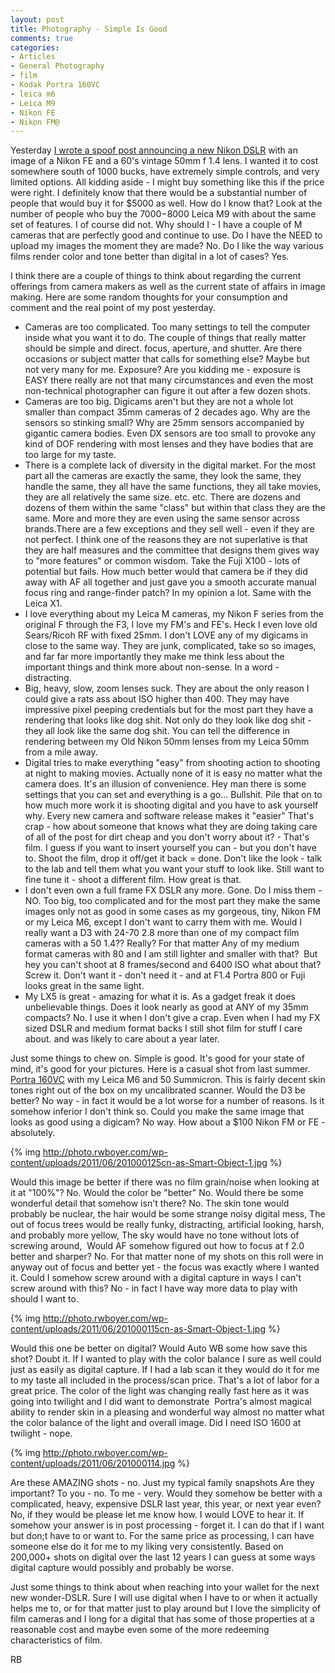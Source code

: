 ```yaml
---
layout: post
title: Photography - Simple Is Good
comments: true
categories:
- Articles
- General Photography
- film
- Kodak Portra 160VC
- leica m6
- Leica M9
- Nikon FE
- Nikon FM@
---
```

Yesterday <a href="http://photo.rwboyer.com/2011/06/28/new-nikon-digital-camera-annoucement/">I wrote a spoof post announcing a new Nikon DSLR</a> with an image of a Nikon FE and a 60's vintage 50mm f 1.4 lens. I wanted it to cost somewhere south of 1000 bucks, have extremely simple controls, and very limited options. All kidding aside - I might buy something like this if the price were right. I definitely know that there would be a substantial number of people that would buy it for $5000 as well. How do I know that? Look at the number of people who buy the $7000-$8000 Leica M9 with about the same set of features. I of course did not. Why should I - I have a couple of M cameras that are perfectly good and continue to use. Do I have the NEED to upload my images the moment they are made? No. Do I like the way various films render color and tone better than digital in a lot of cases? Yes.

I think there are a couple of things to think about regarding the current offerings from camera makers as well as the current state of affairs in image making. Here are some random thoughts for your consumption and comment and the real point of my post yesterday.
<ul>
	<li>Cameras are too complicated. Too many settings to tell the computer inside what you want it to do. The couple of things that really matter should be simple and direct. focus, aperture, and shutter. Are there occasions or subject matter that calls for something else? Maybe but not very many for me. Exposure? Are you kidding me - exposure is EASY there really are not that many circumstances and even the most non-technical photographer can figure it out after a few dozen shots.</li>
	<li>Cameras are too big. Digicams aren't but they are not a whole lot smaller than compact 35mm cameras of 2 decades ago. Why are the sensors so stinking small? Why are 25mm sensors accompanied by gigantic camera bodies. Even DX sensors are too small to provoke any kind of DOF rendering with most lenses and they have bodies that are too large for my taste.</li>
	<li>There is a complete lack of diversity in the digital market. For the most part all the cameras are exactly the same, they look the same, they handle the same, they all have the same functions, they all take movies, they are all relatively the same size. etc. etc. There are dozens and dozens of them within the same "class" but within that class they are the same. More and more they are even using the same sensor across brands.There are a few exceptions and they sell well - even if they are not perfect. I think one of the reasons they are not superlative is that they are half measures and the committee that designs them gives way to "more features" or common wisdom. Take the Fuji X100 - lots of potential but fails. How much better would that camera be if they did away with AF all together and just gave you a smooth accurate manual focus ring and range-finder patch? In my opinion a lot. Same with the Leica X1.</li>
	<li>I love everything about my Leica M cameras, my Nikon F series from the original F through the F3, I love my FM's and FE's. Heck I even love old Sears/Ricoh RF with fixed 25mm. I don't LOVE any of my digicams in close to the same way. They are junk, complicated, take so so images, and far far more importantly they make me think less about the important things and think more about non-sense. In a word - distracting.</li>
	<li>Big, heavy, slow, zoom lenses suck. They are about the only reason I could give a rats ass about ISO higher than 400. They may have impressive pixel peeping credentials but for the most part they have a rendering that looks like dog shit. Not only do they look like dog shit - they all look like the same dog shit. You can tell the difference in rendering between my Old Nikon 50mm lenses from my Leica 50mm from a mile away.</li>
	<li>Digital tries to make everything "easy" from shooting action to shooting at night to making movies. Actually none of it is easy no matter what the camera does. It's an illusion of convenience. Hey man there is some settings that you can set and everything is a go... Bullshit. Pile that on to how much more work it is shooting digital and you have to ask yourself why. Every new camera and software release makes it "easier" That's crap - how about someone that knows what they are doing taking care of all of the post for dirt cheap and you don't worry about it? - That's film. I guess if you want to insert yourself you can - but you don't have to. Shoot the film, drop it off/get it back = done. Don't like the look - talk to the lab and tell them what you want your stuff to look like. Still want to fine tune it - shoot a different film. How great is that.</li>
	<li>I don't even own a full frame FX DSLR any more. Gone. Do I miss them - NO. Too big, too complicated and for the most part they make the same images only not as good in some cases as my gorgeous, tiny, Nikon FM or my Leica M6, except I don't want to carry them with me. Would I really want a D3 with 24-70 2.8 more than one of my compact film cameras with a 50 1.4?? Really? For that matter Any of my medium format cameras with 80 and I am still lighter and smaller with that?  But hey you can't shoot at 8 frames/second and 6400 ISO what about that? Screw it. Don't want it - don't need it - and at F1.4 Portra 800 or Fuji looks great in the same light.</li>
	<li>My LX5 is great - amazing for what it is. As a gadget freak it does unbelievable things. Does it look nearly as good at ANY of my 35mm compacts? No. I use it when I don't give a crap. Even when I had my FX sized DSLR and medium format backs I still shot film for stuff I care about. and was likely to care about a year later.</li>
</ul>
Just some things to chew on. Simple is good. It's good for your state of mind, it's good for your pictures. Here is a casual shot from last summer. <a href="http://www.amazon.com/gp/product/B000LM6UJC/ref=as_li_ss_tl?ie=UTF8&amp;tag=rbde-20&amp;linkCode=as2&amp;camp=217145&amp;creative=399373&amp;creativeASIN=B000LM6UJC">Portra 160VC</a> with my Leica M6 and 50 Summicron. This is fairly decent skin tones right out of the box on my uncalibrated scanner. Would the D3 be better? No way - in fact it would be a lot worse for a number of reasons. Is it somehow inferior I don't think so. Could you make the same image that looks as good using a digicam? No way. How about a $100 Nikon FM or FE - absolutely.

{% img http://photo.rwboyer.com/wp-content/uploads/2011/06/201000125cn-as-Smart-Object-1.jpg %}

Would this image be better if there was no film grain/noise when looking at it at "100%"? No. Would the color be "better" No. Would there be some wonderful detail that somehow isn't there? No. The skin tone would probably be nuclear, the hair would be some strange noisy digital mess, The out of focus trees would be really funky, distracting, artificial looking, harsh, and probably more yellow, The sky would have no tone without lots of screwing around,  Would AF somehow figured out how to focus at f 2.0 better and sharper? No. For that matter none of my shots on this roll were in anyway out of focus and better yet - the focus was exactly where I wanted it. Could I somehow screw around with a digital capture in ways I can't screw around with this? No - in fact I have way more data to play with should I want to.

{% img http://photo.rwboyer.com/wp-content/uploads/2011/06/201000115cn-as-Smart-Object-1.jpg %}

Would this one be better on digital? Would Auto WB some how save this shot? Doubt it. If I wanted to play with the color balance I sure as well could just as easily as digital capture. If I had a lab scan it they would do it for me to my taste all included in the process/scan price. That's a lot of labor for a great price. The color of the light was changing really fast here as it was going into twilight and I did want to demonstrate  Portra's almost magical ability to render skin in a pleasing and wonderful way almost no matter what the color balance of the light and overall image. Did I need ISO 1600 at twilight - nope.

{% img http://photo.rwboyer.com/wp-content/uploads/2011/06/201000114.jpg %}

Are these AMAZING shots - no. Just my typical family snapshots Are they important? To you - no. To me - very. Would they somehow be better with a complicated, heavy, expensive DSLR last year, this year, or next year even? No, if they would be please let me know how. I would LOVE to hear it. If somehow your answer is in post processing - forget it. I can do that if I want but don;t have to or want to. For the same price as processing, I can have someone else do it for me to my liking very consistently. Based on 200,000+ shots on digital over the last 12 years I can guess at some ways digital capture would possibly and probably be worse.

Just some things to think about when reaching into your wallet for the next new wonder-DSLR. Sure I will use digital when I have to or when it actually helps me to, or for that matter just to play around but I love the simplicity of film cameras and I long for a digital that has some of those properties at a reasonable cost and maybe even some of the more redeeming characteristics of film.

RB